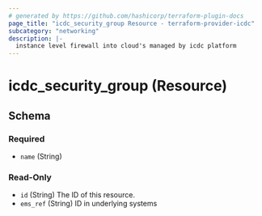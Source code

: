 ```yaml
---
# generated by https://github.com/hashicorp/terraform-plugin-docs
page_title: "icdc_security_group Resource - terraform-provider-icdc"
subcategory: "networking"
description: |-
  instance level firewall into cloud's managed by icdc platform
---
```


# icdc_security_group (Resource)
## Schema

### Required

- `name` (String)

### Read-Only

- `id` (String) The ID of this resource.
- `ems_ref` (String) ID in underlying systems
